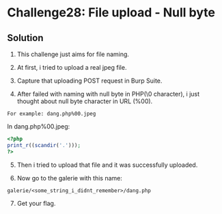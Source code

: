 # Challenge28: File upload - Null byte

## Solution
1. This challenge just aims for file naming.

2. At first, i tried to upload a real jpeg file.

3. Capture that uploading POST request in Burp Suite.

4. After failed with naming with null byte in PHP(\0 character), i just thought about null byte character in URL (%00).

```
For example: dang.php%00.jpeg
```

In dang.php%00.jpeg:

```php
<?php
print_r((scandir('.')));
?>
```

5. Then i tried to upload that file and it was successfully uploaded.

6. Now go to the galerie with this name:

```
galerie/<some_string_i_didnt_remember>/dang.php
```

7. Get your flag.
